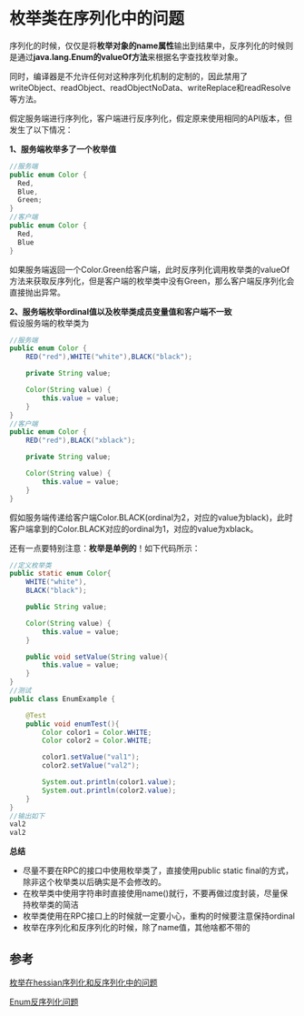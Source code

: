 # 枚举类在序列化中的问题

序列化的时候，仅仅是将**枚举对象的name属性**输出到结果中，反序列化的时候则是通过**java.lang.Enum的valueOf方法**来根据名字查找枚举对象。

同时，编译器是不允许任何对这种序列化机制的定制的，因此禁用了writeObject、readObject、readObjectNoData、writeReplace和readResolve等方法。

假定服务端进行序列化，客户端进行反序列化，假定原来使用相同的API版本，但发生了以下情况：

**1、服务端枚举多了一个枚举值**

```java
//服务端
public enum Color {
  Red,
  Blue,
  Green;
}
//客户端
public enum Color {
  Red,
  Blue
}
```

如果服务端返回一个Color.Green给客户端，此时反序列化调用枚举类的valueOf方法来获取反序列化，但是客户端的枚举类中没有Green，那么客户端反序列化会直接抛出异常。

**2、服务端枚举ordinal值以及枚举类成员变量值和客户端不一致**    
假设服务端的枚举类为

```java
//服务端
public enum Color {
    RED("red"),WHITE("white"),BLACK("black");

    private String value;

    Color(String value) {
        this.value = value;
    }
}
//客户端
public enum Color {
    RED("red"),BLACK("xblack");

    private String value;

    Color(String value) {
        this.value = value;
    }
}
```

假如服务端传递给客户端Color.BLACK\(ordinal为2，对应的value为black\)，此时客户端拿到的Color.BLACK对应的ordinal为1，对应的value为xblack。

还有一点要特别注意：**枚举是单例的**！如下代码所示：

```java
//定义枚举类
public static enum Color{
    WHITE("white"),
    BLACK("black");

    public String value;

    Color(String value) {
        this.value = value;
    }

    public void setValue(String value){
        this.value = value;
    }
}
//测试
public class EnumExample {

    @Test
    public void enumTest(){
        Color color1 = Color.WHITE;
        Color color2 = Color.WHITE;

        color1.setValue("val1");
        color2.setValue("val2");

        System.out.println(color1.value);
        System.out.println(color2.value);
    }
}
//输出如下
val2
val2
```

**总结**

* 尽量不要在RPC的接口中使用枚举类了，直接使用public static final的方式，除非这个枚举类以后确实是不会修改的。
* 在枚举类中使用字符串时直接使用name\(\)就行，不要再做过度封装，尽量保持枚举类的简洁
* 枚举类使用在RPC接口上的时候就一定要小心，重构的时候要注意保持ordinal
* 枚举在序列化和反序列化的时候，除了name值，其他啥都不带的

## 参考

[枚举在hessian序列化和反序列化中的问题](http://yangbolin.cn/2016/05/22/enum-probolems-in-hessian/)

[Enum反序列化问题](http://xiaobaoqiu.github.io/blog/2015/04/01/enumfan-xu-lie-hua-wen-ti/)

